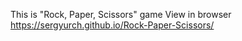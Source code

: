 This is "Rock, Paper, Scissors" game
View in browser https://sergyurch.github.io/Rock-Paper-Scissors/
